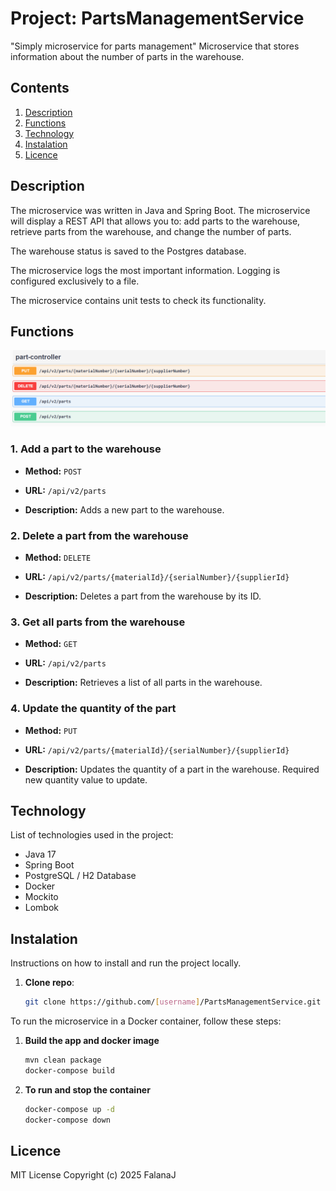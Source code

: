 
# Project: PartsManagementService

"Simply microservice for parts management"
Microservice that stores information about the number of parts in the warehouse. 

## Contents

1. [Description](#description)
2. [Functions](#functions)
3. [Technology](#technology)
4. [Instalation](#instalation)
5. [Licence](#licence)

## Description

The microservice was written in Java and Spring Boot.  The microservice will display a REST API that allows you to: add parts to the warehouse, retrieve parts from the warehouse, and change the number of parts.  

The warehouse status is saved to the Postgres database.

The microservice logs the most important information. Logging is configured exclusively to a file. 

The microservice contains unit tests to check its functionality.

## Functions

![swagger partContr](assets/images/partContrSwagger.png)

### 1. **Add a part to the warehouse**

-   **Method:** `POST`
    
-   **URL:** `/api/v2/parts`

-   **Description:** Adds a new part to the warehouse.

### 2. **Delete a part from the warehouse**

-   **Method:** `DELETE`
    
-   **URL:** `/api/v2/parts/{materialId}/{serialNumber}/{supplierId}`

-   **Description:** Deletes a part from the warehouse by its ID.

### 3. **Get all parts from the warehouse**

-   **Method:** `GET`
    
-   **URL:** `/api/v2/parts`

-   **Description:** Retrieves a list of all parts in the warehouse.

### 4. **Update the quantity of the part**

-   **Method:** `PUT`
    
-   **URL:** `/api/v2/parts/{materialId}/{serialNumber}/{supplierId}`

-   **Description:** Updates the quantity of a part in the warehouse. Required new quantity value to update. 

## Technology

List of technologies used in the project:
- Java 17
- Spring Boot
- PostgreSQL / H2 Database
- Docker
- Mockito
- Lombok

## Instalation

Instructions on how to install and run the project locally.

1. **Clone repo**:
   ```bash
   git clone https://github.com/[username]/PartsManagementService.git

To run the microservice in a Docker container, follow these steps:

1. **Build the app and docker image**
   ```bash
   mvn clean package
   docker-compose build
   
 2. **To run and stop the container**
    ```bash
    docker-compose up -d
    docker-compose down

## Licence

MIT License
Copyright (c) 2025 FalanaJ
